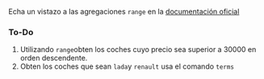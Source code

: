 Echa un vistazo a las agregaciones `range` en la [documentación oficial](https://www.elastic.co/guide/en/elasticsearch/reference/6.2/search-aggregations-bucket-range-aggregation.html)

### To-Do
1. Utilizando `range`obten los coches cuyo precio sea superior a 30000 en orden descendente.
2. Obten los coches que sean `lada`y `renault` usa el comando `terms`

